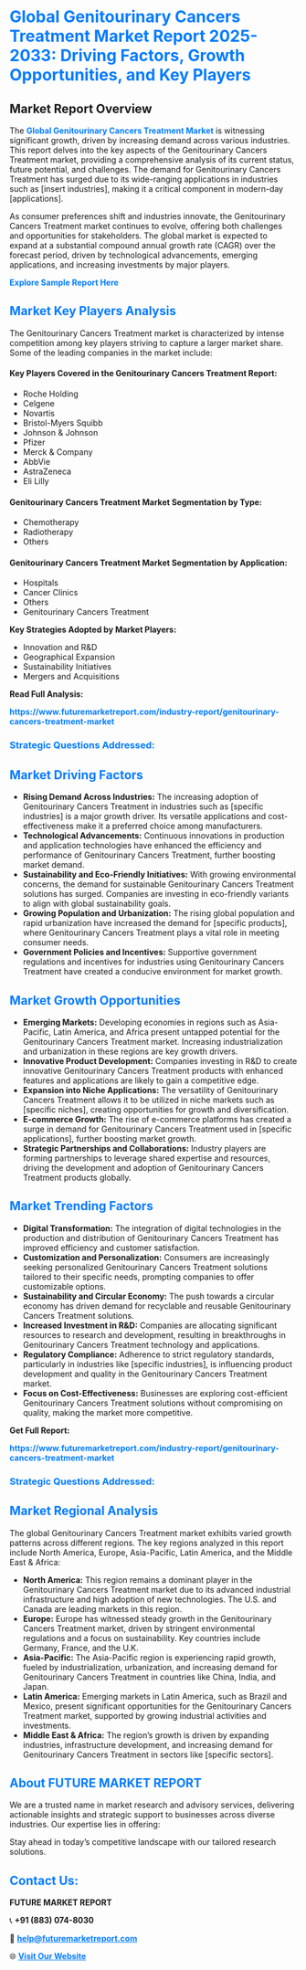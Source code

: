 <h1 style="color: #007BFF;">Global Genitourinary Cancers Treatment Market Report 2025-2033: Driving Factors, Growth Opportunities, and Key Players</h1>

<section id="overview">
<h2>Market Report Overview</h2>
<p>The <a href="https://www.futuremarketreport.com/industry-report/genitourinary-cancers-treatment-market" style="color: #007BFF; text-decoration: none;"><strong>Global Genitourinary Cancers Treatment Market</strong></a> is witnessing significant growth, driven by increasing demand across various industries. This report delves into the key aspects of the Genitourinary Cancers Treatment market, providing a comprehensive analysis of its current status, future potential, and challenges. The demand for Genitourinary Cancers Treatment has surged due to its wide-ranging applications in industries such as [insert industries], making it a critical component in modern-day [applications].</p>
<p>As consumer preferences shift and industries innovate, the Genitourinary Cancers Treatment market continues to evolve, offering both challenges and opportunities for stakeholders. The global market is expected to expand at a substantial compound annual growth rate (CAGR) over the forecast period, driven by technological advancements, emerging applications, and increasing investments by major players.</p>
</section>

<section id="overview">
<p><a href="https://www.futuremarketreport.com/request-sample/reportId=127108" style="color: #007BFF; text-decoration: none;"><strong>Explore Sample Report Here</strong></a></p>
</section>

<section id="key-players">
<h2 style="color: #007BFF;">Market Key Players Analysis</h2>
<p>The Genitourinary Cancers Treatment market is characterized by intense competition among key players striving to capture a larger market share. Some of the leading companies in the market include:</p>
<h4>Key Players Covered in the Genitourinary Cancers Treatment Report:</h4>
<ul><li>Roche Holding</li><li>Celgene</li><li>Novartis</li><li>Bristol-Myers Squibb</li><li>Johnson &amp; Johnson</li><li>Pfizer</li><li>Merck &amp; Company</li><li>AbbVie</li><li>AstraZeneca</li><li>Eli Lilly</li></ul>
<h4>Genitourinary Cancers Treatment Market Segmentation by Type:</h4>
<ul><li>Chemotherapy</li><li>Radiotherapy</li><li>Others</li></ul>

<h4>Genitourinary Cancers Treatment Market Segmentation by Application:</h4>
<ul><li>Hospitals</li><li>Cancer Clinics</li><li>Others</li><li>Genitourinary Cancers Treatment</li></ul>
<p><strong>Key Strategies Adopted by Market Players:</strong></p>
<ul>
<li>Innovation and R&D</li>
<li>Geographical Expansion</li>
<li>Sustainability Initiatives</li>
<li>Mergers and Acquisitions</li>
</ul>
</section>

<section>
<p><strong>Read Full Analysis: </strong></p><a href="https://www.futuremarketreport.com/industry-report/genitourinary-cancers-treatment-market" style="color: #007BFF; text-decoration: none;"><strong>https://www.futuremarketreport.com/industry-report/genitourinary-cancers-treatment-market</strong></a>
<h3 style="color: #007BFF;">Strategic Questions Addressed:</h3>
</section>

<section id="driving-factors">
<h2 style="color: #007BFF;">Market Driving Factors</h2>
<ul>
<li><strong>Rising Demand Across Industries:</strong> The increasing adoption of Genitourinary Cancers Treatment in industries such as [specific industries] is a major growth driver. Its versatile applications and cost-effectiveness make it a preferred choice among manufacturers.</li>
<li><strong>Technological Advancements:</strong> Continuous innovations in production and application technologies have enhanced the efficiency and performance of Genitourinary Cancers Treatment, further boosting market demand.</li>
<li><strong>Sustainability and Eco-Friendly Initiatives:</strong> With growing environmental concerns, the demand for sustainable Genitourinary Cancers Treatment solutions has surged. Companies are investing in eco-friendly variants to align with global sustainability goals.</li>
<li><strong>Growing Population and Urbanization:</strong> The rising global population and rapid urbanization have increased the demand for [specific products], where Genitourinary Cancers Treatment plays a vital role in meeting consumer needs.</li>
<li><strong>Government Policies and Incentives:</strong> Supportive government regulations and incentives for industries using Genitourinary Cancers Treatment have created a conducive environment for market growth.</li>
</ul>
</section>

<section id="growth-opportunities">
<h2 style="color: #007BFF;">Market Growth Opportunities</h2>
<ul>
<li><strong>Emerging Markets:</strong> Developing economies in regions such as Asia-Pacific, Latin America, and Africa present untapped potential for the Genitourinary Cancers Treatment market. Increasing industrialization and urbanization in these regions are key growth drivers.</li>
<li><strong>Innovative Product Development:</strong> Companies investing in R&D to create innovative Genitourinary Cancers Treatment products with enhanced features and applications are likely to gain a competitive edge.</li>
<li><strong>Expansion into Niche Applications:</strong> The versatility of Genitourinary Cancers Treatment allows it to be utilized in niche markets such as [specific niches], creating opportunities for growth and diversification.</li>
<li><strong>E-commerce Growth:</strong> The rise of e-commerce platforms has created a surge in demand for Genitourinary Cancers Treatment used in [specific applications], further boosting market growth.</li>
<li><strong>Strategic Partnerships and Collaborations:</strong> Industry players are forming partnerships to leverage shared expertise and resources, driving the development and adoption of Genitourinary Cancers Treatment products globally.</li>
</ul>
</section>

<section id="trending-factors">
<h2 style="color: #007BFF;">Market Trending Factors</h2>
<ul>
<li><strong>Digital Transformation:</strong> The integration of digital technologies in the production and distribution of Genitourinary Cancers Treatment has improved efficiency and customer satisfaction.</li>
<li><strong>Customization and Personalization:</strong> Consumers are increasingly seeking personalized Genitourinary Cancers Treatment solutions tailored to their specific needs, prompting companies to offer customizable options.</li>
<li><strong>Sustainability and Circular Economy:</strong> The push towards a circular economy has driven demand for recyclable and reusable Genitourinary Cancers Treatment solutions.</li>
<li><strong>Increased Investment in R&D:</strong> Companies are allocating significant resources to research and development, resulting in breakthroughs in Genitourinary Cancers Treatment technology and applications.</li>
<li><strong>Regulatory Compliance:</strong> Adherence to strict regulatory standards, particularly in industries like [specific industries], is influencing product development and quality in the Genitourinary Cancers Treatment market.</li>
<li><strong>Focus on Cost-Effectiveness:</strong> Businesses are exploring cost-efficient Genitourinary Cancers Treatment solutions without compromising on quality, making the market more competitive.</li>
</ul>
</section>

<section>
<p><strong>Get Full Report: </strong></p><a href="https://www.futuremarketreport.com/industry-report/genitourinary-cancers-treatment-market" style="color: #007BFF; text-decoration: none;"><strong>https://www.futuremarketreport.com/industry-report/genitourinary-cancers-treatment-market</strong></a>
<h3 style="color: #007BFF;">Strategic Questions Addressed:</h3>
</section>


<section id="regional-analysis">
<h2 style="color: #007BFF;">Market Regional Analysis</h2>
<p>The global Genitourinary Cancers Treatment market exhibits varied growth patterns across different regions. The key regions analyzed in this report include North America, Europe, Asia-Pacific, Latin America, and the Middle East & Africa:</p>
<ul>
<li><strong>North America:</strong> This region remains a dominant player in the Genitourinary Cancers Treatment market due to its advanced industrial infrastructure and high adoption of new technologies. The U.S. and Canada are leading markets in this region.</li>
<li><strong>Europe:</strong> Europe has witnessed steady growth in the Genitourinary Cancers Treatment market, driven by stringent environmental regulations and a focus on sustainability. Key countries include Germany, France, and the U.K.</li>
<li><strong>Asia-Pacific:</strong> The Asia-Pacific region is experiencing rapid growth, fueled by industrialization, urbanization, and increasing demand for Genitourinary Cancers Treatment in countries like China, India, and Japan.</li>
<li><strong>Latin America:</strong> Emerging markets in Latin America, such as Brazil and Mexico, present significant opportunities for the Genitourinary Cancers Treatment market, supported by growing industrial activities and investments.</li>
<li><strong>Middle East & Africa:</strong> The region’s growth is driven by expanding industries, infrastructure development, and increasing demand for Genitourinary Cancers Treatment in sectors like [specific sectors].</li>
</ul>
</section>

<footer>
<h2 style="color: #007BFF;">About FUTURE MARKET REPORT</h2>
<p>We are a trusted name in market research and advisory services, delivering actionable insights and strategic support to businesses across diverse industries. Our expertise lies in offering:</p>

<p>Stay ahead in today’s competitive landscape with our tailored research solutions.</p>

<h2 style="color: #007BFF;">Contact Us:</h2>
<p><strong>FUTURE MARKET REPORT</strong></p>
<p>📞 <strong>+91 (883) 074-8030</strong></p>
<p>📧 <strong><a href="mailto:help@futuremarketreport.com" style="color: #007BFF;">help@futuremarketreport.com</a></strong></p>
<p>🌐 <strong><a href="https://www.futuremarketreport.com/" style="color: #007BFF;">Visit Our Website</a></strong></p>
</footer>